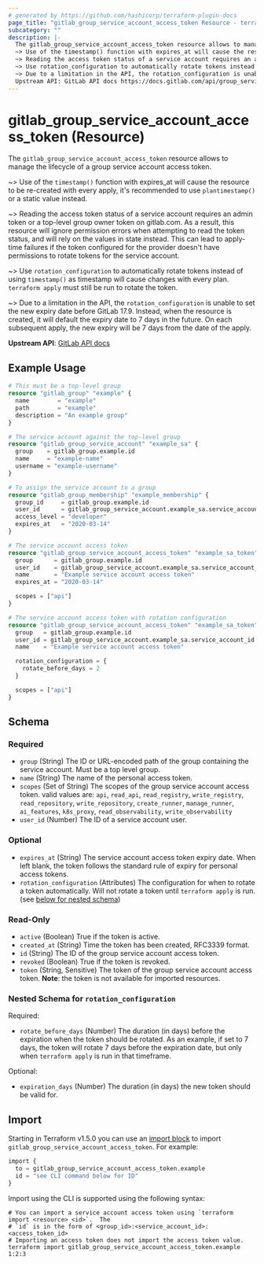```yaml
---
# generated by https://github.com/hashicorp/terraform-plugin-docs
page_title: "gitlab_group_service_account_access_token Resource - terraform-provider-gitlab"
subcategory: ""
description: |-
  The gitlab_group_service_account_access_token resource allows to manage the lifecycle of a group service account access token.
  ~> Use of the timestamp() function with expires_at will cause the resource to be re-created with every apply, it's recommended to use plantimestamp() or a static value instead.
  ~> Reading the access token status of a service account requires an admin token or a top-level group owner token on gitlab.com. As a result, this resource will ignore permission errors when attempting to read the token status, and will rely on the values in state instead. This can lead to apply-time failures if the token configured for the provider doesn't have permissions to rotate tokens for the service account.
  ~> Use rotation_configuration to automatically rotate tokens instead of using timestamp() as timestamp will cause changes with every plan. terraform apply must still be run to rotate the token.
  ~> Due to a limitation in the API, the rotation_configuration is unable to set the new expiry date before GitLab 17.9. Instead, when the resource is created, it will default the expiry date to 7 days in the future. On each subsequent apply, the new expiry will be 7 days from the date of the apply.
  Upstream API: GitLab API docs https://docs.gitlab.com/api/group_service_accounts/#create-a-personal-access-token-for-a-service-account-user
---
```


# gitlab_group_service_account_access_token (Resource)

The `gitlab_group_service_account_access_token` resource allows to manage the lifecycle of a group service account access token.

~> Use of the `timestamp()` function with expires_at will cause the resource to be re-created with every apply, it's recommended to use `plantimestamp()` or a static value instead.

~> Reading the access token status of a service account requires an admin token or a top-level group owner token on gitlab.com. As a result, this resource will ignore permission errors when attempting to read the token status, and will rely on the values in state instead. This can lead to apply-time failures if the token configured for the provider doesn't have permissions to rotate tokens for the service account.

~> Use `rotation_configuration` to automatically rotate tokens instead of using `timestamp()` as timestamp will cause changes with every plan. `terraform apply` must still be run to rotate the token.

~> Due to a limitation in the API, the `rotation_configuration` is unable to set the new expiry date before GitLab 17.9. Instead, when the resource is created, it will default the expiry date to 7 days in the future. On each subsequent apply, the new expiry will be 7 days from the date of the apply. 

**Upstream API**: [GitLab API docs](https://docs.gitlab.com/api/group_service_accounts/#create-a-personal-access-token-for-a-service-account-user)

## Example Usage

```terraform
# This must be a top-level group
resource "gitlab_group" "example" {
  name        = "example"
  path        = "example"
  description = "An example group"
}

# The service account against the top-level group
resource "gitlab_group_service_account" "example_sa" {
  group    = gitlab_group.example.id
  name     = "example-name"
  username = "example-username"
}

# To assign the service account to a group
resource "gitlab_group_membership" "example_membership" {
  group_id     = gitlab_group.example.id
  user_id      = gitlab_group_service_account.example_sa.service_account_id
  access_level = "developer"
  expires_at   = "2020-03-14"
}

# The service account access token
resource "gitlab_group_service_account_access_token" "example_sa_token" {
  group      = gitlab_group.example.id
  user_id    = gitlab_group_service_account.example_sa.service_account_id
  name       = "Example service account access token"
  expires_at = "2020-03-14"

  scopes = ["api"]
}

# The service account access token with rotation configuration
resource "gitlab_group_service_account_access_token" "example_sa_token" {
  group   = gitlab_group.example.id
  user_id = gitlab_group_service_account.example_sa.service_account_id
  name    = "Example service account access token"

  rotation_configuration = {
    rotate_before_days = 2
  }

  scopes = ["api"]
}
```

<!-- schema generated by tfplugindocs -->
## Schema

### Required

- `group` (String) The ID or URL-encoded path of the group containing the service account. Must be a top level group.
- `name` (String) The name of the personal access token.
- `scopes` (Set of String) The scopes of the group service account access token. valid values are: `api`, `read_api`, `read_registry`, `write_registry`, `read_repository`, `write_repository`, `create_runner`, `manage_runner`, `ai_features`, `k8s_proxy`, `read_observability`, `write_observability`
- `user_id` (Number) The ID of a service account user.

### Optional

- `expires_at` (String) The service account access token expiry date. When left blank, the token follows the standard rule of expiry for personal access tokens.
- `rotation_configuration` (Attributes) The configuration for when to rotate a token automatically. Will not rotate a token until `terraform apply` is run. (see [below for nested schema](#nestedatt--rotation_configuration))

### Read-Only

- `active` (Boolean) True if the token is active.
- `created_at` (String) Time the token has been created, RFC3339 format.
- `id` (String) The ID of the group service account access token.
- `revoked` (Boolean) True if the token is revoked.
- `token` (String, Sensitive) The token of the group service account access token. **Note**: the token is not available for imported resources.

<a id="nestedatt--rotation_configuration"></a>
### Nested Schema for `rotation_configuration`

Required:

- `rotate_before_days` (Number) The duration (in days) before the expiration when the token should be rotated. As an example, if set to 7 days, the token will rotate 7 days before the expiration date, but only when `terraform apply` is run in that timeframe.

Optional:

- `expiration_days` (Number) The duration (in days) the new token should be valid for.

## Import

Starting in Terraform v1.5.0 you can use an [import block](https://developer.hashicorp.com/terraform/language/import) to import `gitlab_group_service_account_access_token`. For example:
```terraform
import {
  to = gitlab_group_service_account_access_token.example
  id = "see CLI command below for ID"
}
```

Import using the CLI is supported using the following syntax:

```shell
# You can import a service account access token using `terraform import <resource> <id>`.  The
# `id` is in the form of <group_id>:<service_account_id>:<access_token_id>
# Importing an access token does not import the access token value.
terraform import gitlab_group_service_account_access_token.example 1:2:3
```
